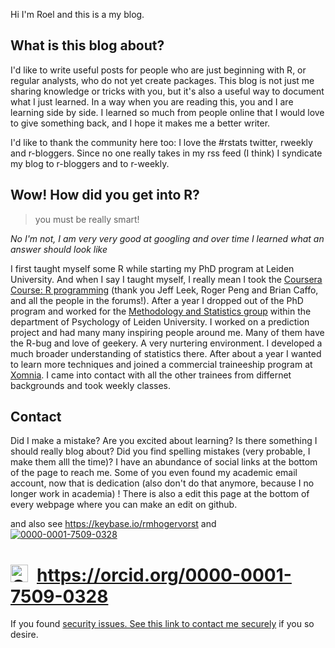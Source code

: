 
Hi I'm Roel 
and this is a my blog. 

## What is this blog about?
I'd like to write useful posts for people who are just beginning with R, or regular analysts, who do not yet create packages. This blog is not just me sharing knowledge or tricks with you, but it's also a useful way to document what I just learned. In a way when you are reading this, you and I are learning side by side. I learned so much from people online that I would love to give something back, and I hope it makes me a better writer.  

I'd like to thank the community here too: I love the #rstats twitter, rweekly and r-bloggers. Since no one really takes in my rss feed (I think) I syndicate my blog to r-bloggers and to r-weekly. 

## Wow! How did you get into R?

> you must be really smart! 

*No I'm not, I am very very good at googling and over time I learned what an answer should look like*

I first taught myself some R while starting my PhD program at Leiden University.
And when I say I taught myself, I really mean I took the [Coursera Course: R programming](https://www.coursera.org/learn/r-programming) (thank you Jeff Leek, Roger Peng and Brian Caffo, and all the people in the forums!). After a year I dropped out of the PhD program and worked for the [Methodology and Statistics group](https://www.universiteitleiden.nl/en/social-behavioural-sciences/psychology/methodology-and-statistics) within the department of Psychology of Leiden University. I worked on a prediction project and had many many inspiring people around me. Many of them have the R-bug and love of geekery. A very nurtering environment. I developed a much broader understanding of statistics there. 
After about a year I wanted to learn more techniques and joined a commercial traineeship program at [Xomnia](https://xomnia.com/services/traineeships/). I came into contact with all the other trainees from differnet backgrounds and took weekly classes. 


## Contact
Did I make a mistake? Are you excited about learning? Is there something I should really blog about? Did you find spelling mistakes (very probable, I make them alll the time)? I have an abundance of social links at the bottom of the page to reach me. Some of you even found my academic email account, now that is dedication (also don't do that anymore, because I no longer work in academia) ! There is also a edit this page at the bottom of every webpage where you can make an edit on github. 

and also see <https://keybase.io/rmhogervorst> and [![0000-0001-7509-0328](https://orcid.org/sites/default/files/images/orcid_16x16.png)](https://orcid.org/0000-0001-7509-0328)

# <div itemscope itemtype="https://schema.org/Person"><a itemprop="sameAs" content="https://orcid.org/0000-0001-7509-0328" href="https://orcid.org/0000-0001-7509-0328" target="orcid.widget" rel="me noopener noreferrer" style="vertical-align:top;"><img src="https://orcid.org/sites/default/files/images/orcid_16x16.png" style="width:1em;margin-right:.5em;" alt="ORCID iD icon">https://orcid.org/0000-0001-7509-0328</a></div>


If you found [security issues.  See this link to contact me securely](/.well-known/security.txt)  if you so desire.  
